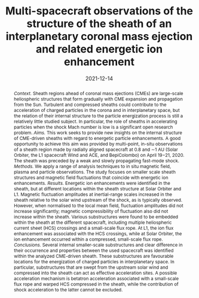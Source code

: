---
# Documentation: https://wowchemy.com/docs/managing-content/

title: 'Multi-spacecraft observations of the structure of the sheath of an interplanetary coronal mass ejection and related energetic ion enhancement'
subtitle: ''
summary: ''
authors:
- E. K. J. Kilpua
- S. W. Good
- N. Dresing
- R. Vainio
- E. E. Davies
- R. J. Forsyth
- J. Gieseler 
- B. Lavraud 
- E. Asvestari 
- D. Morosan 
- J. Pomoell 
- D. Price 
- D. Heyener 
- T. S. Horbury 
- V. Angelini 
- H. O'Brien
- V. Evans 
- J. Rodriguez-Pacheco 
- R. Gómez Herrero 
- G. Ho 
- R. Wimmer-Schweingruber
tags:
- Coronal Mass Ejection
- SEP
- SERPENTINE
- Solar Energetic Particles
- Solar Orbiter
categories: []
date: '2021-12-14'
lastmod: 2021-12-14T20:37:16+02:00
featured: false
draft: false

# Featured image
# To use, add an image named `featured.jpg/png` to your page's folder.
# Focal points: Smart, Center, TopLeft, Top, TopRight, Left, Right, BottomLeft, Bottom, BottomRight.
image:
  caption: ''
  focal_point: ''
  preview_only: false

# Projects (optional).
#   Associate this post with one or more of your projects.
#   Simply enter your project's folder or file name without extension.
#   E.g. `projects = ["internal-project"]` references `content/project/deep-learning/index.md`.
#   Otherwise, set `projects = []`.
projects: []
publishDate: '2021-12-14T18:37:16.395038Z'
publication_types:
- '2'
abstract: '*Context.* Sheath regions ahead of coronal mass ejections (CMEs) are large-scale heliospheric structures that form gradually with CME expansion and propagation from the Sun. Turbulent and compressed sheaths could contribute to the acceleration of charged particles in the corona and in interplanetary space, but the relation of their internal structure to the particle energization process is still a relatively little studied subject. In particular, the role of sheaths in accelerating particles when the shock Mach number is low is a significant open research problem. 
*Aims.* This work seeks to provide new insights on the internal structure of CME-driven sheaths with regard to energetic particle enhancements. A good opportunity to achieve this aim was provided by multi-point, in-situ observations of a sheath region made by radially aligned spacecraft at 0.8 and ∼1 AU (Solar Orbiter, the L1 spacecraft Wind and ACE, and BepiColombo) on April 19−21, 2020. The sheath was preceded by a weak and slowly propagating fast-mode shock. 
*Methods.* We apply a range of analysis techniques to in situ magnetic field, plasma and particle observations. The study focuses on smaller scale sheath structures and magnetic field fluctuations that coincide with energetic ion enhancements. 
*Results.* Energetic ion enhancements were identified in the sheath, but at different locations within the sheath structure at Solar Orbiter and L1. Magnetic fluctuation amplitudes at inertial-range scales increased in the sheath relative to the solar wind upstream of the shock, as is typically observed. However, when normalised to the local mean field, fluctuation amplitudes did not increase significantly; magnetic compressibility of fluctuation also did not increase within the sheath. Various substructures were found to be embedded within the sheath at the different spacecraft, including multiple heliospheric current sheet (HCS) crossings and a small-scale flux rope. At L1, the ion flux enhancement was associated with the HCS crossings, while at Solar Orbiter, the ion enhancement occurred within a compressed, small-scale flux rope. 
*Conclusions.* Several internal smaller-scale substructures and clear difference in their occurrence and properties between the used spacecraft was identified within the analyzed CME-driven sheath. These substructures are favourable locations for the energization of charged particles in interplanetary space. In particular, substructures that are swept from the upstream solar wind and compressed into the sheath can act as effective acceleration sites. A possible acceleration mechanism is betatron acceleration associated with a small-scale flux rope and warped HCS compressed in the sheath, while the contribution of shock acceleration to the latter cannot be excluded.'
publication: '*Astronomy & Astrophysics*'
# url_pdf: https://arxiv.org/pdf/2101.10691.pdf
doi: 10.1051/0004-6361/202140838
---